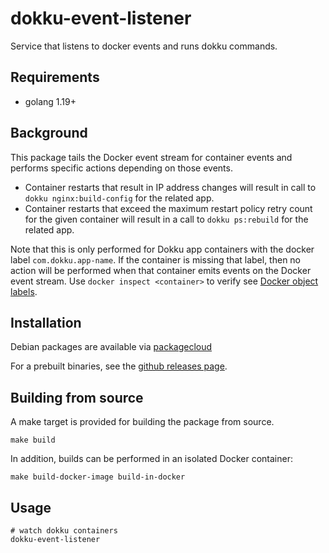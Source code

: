 # dokku-event-listener

Service that listens to docker events and runs dokku commands.

## Requirements

- golang 1.19+

## Background

This package tails the Docker event stream for container events and performs specific actions depending on those events.

- Container restarts that result in IP address changes will result in call to `dokku nginx:build-config` for the related app.
- Container restarts that exceed the maximum restart policy retry count for the given container will result in a call to `dokku ps:rebuild` for the related app.

Note that this is only performed for Dokku app containers with the docker label `com.dokku.app-name`. If the container is missing that label, then no action will be performed when that container emits events on the Docker event stream. Use `docker inspect <container>` to verify see [Docker object labels](https://docs.docker.com/config/labels-custom-metadata/).

## Installation

Debian packages are available via [packagecloud](https://packagecloud.io/dokku/dokku)

For a prebuilt binaries, see the [github releases page](https://github.com/dokku/dokku-event-listener/releases).

## Building from source

A make target is provided for building the package from source.

```shell
make build
```

In addition, builds can be performed in an isolated Docker container:

```shell
make build-docker-image build-in-docker
```

## Usage

```shell
# watch dokku containers
dokku-event-listener
```

